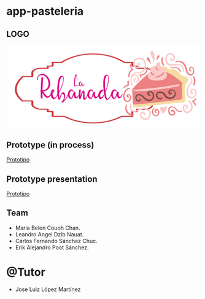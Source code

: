 # app-pasteleria

## LOGO
![APP PASTELERIA](La_rebanada.png "Diseño de logo LA REBANADA")

## Prototype (in process)
[Prototipo](https://www.figma.com/file/YS2muZcxrJag176gorgT5o/Boceto-La-Rebanada?node-id=2%3A5 "Prototipo")

## Prototype presentation
[Prototipo](https://www.figma.com/proto/YS2muZcxrJag176gorgT5o/Boceto-La-Rebanada?node-id=2%3A5&scaling=min-zoom&page-id=0%3A1&starting-point-node-id=16%3A88 "Prototipo")

## Team

* Maria Belen Couoh Chan.
* Leandro Angel Dzib Nauat.
* Carlos Fernando Sánchez Chuc.
* Erik Alejandro Poot Sánchez.

# @Tutor

* Jose Luiz López Martínez
